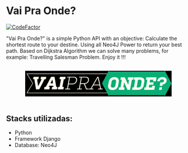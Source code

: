 # Vai Pra Onde?
[![CodeFactor](https://www.codefactor.io/repository/github/germanorenner/vai-pra-onde-/badge)](https://www.codefactor.io/repository/github/germanorenner/vai-pra-onde-)

"Vai Pra Onde?" is a simple Python API with an objective: Calculate the shortest route to your destine. Using all Neo4J Power to return your best path. Based on Dijkstra Algorithm we can solve many problems, for example: Travelling Salesman Problem. Enjoy it !!!

<p  align="center" style="padding:15px 0;">
	<img src="./logo2.png" width="400px" />
  <br />
</p>


## Stacks utilizadas:

- Python
- Framework Django
- Database: Neo4J
